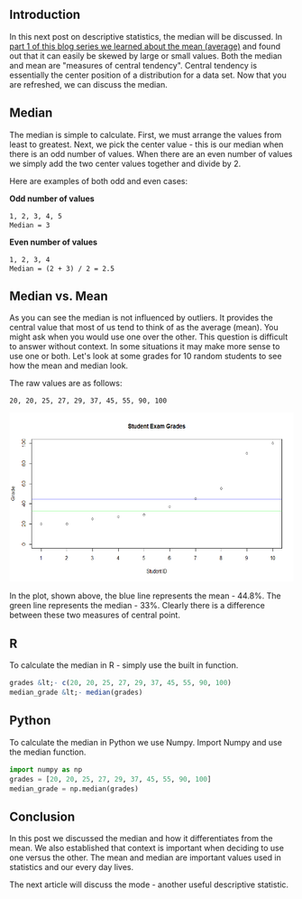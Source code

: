 <html><body><h2>
	Introduction
</h2>

<p>
	In this next post on descriptive statistics, the median will be discussed. In <a href="http://tylermarrs.com/quick-stats-descriptive-statistics-part-1-mean/" target="_blank">part 1 of this blog series we learned about the mean (average)</a> and found out that it can easily be skewed by large or small values. Both the median and mean are "measures of central tendency". Central tendency is essentially the center position of a distribution for a data set. Now that you are refreshed, we can discuss the median.
</p>

<h2>
	Median
</h2>

<p>
	The median is simple to calculate. First, we must arrange the values from least to greatest. Next, we pick the center value - this is our median when there is an odd number of values. When there are an even number of values we simply add the two center values together and divide by 2.
</p>

<p>
	Here are examples of both odd and even cases:
</p>

<p>
	<strong>Odd number of values</strong>
</p>

<pre>
<code>1, 2, 3, 4, 5
Median = 3</code></pre>

<p>
	<strong>Even number of values</strong>
</p>

<pre>
<code>1, 2, 3, 4
Median = (2 + 3) / 2 = 2.5</code></pre>

<h2>
	Median vs. Mean
</h2>

<p>
	As you can see the median is not influenced by outliers. It provides the central value that most of us tend to think of as the average (mean). You might ask when you would use one over the other. This question is difficult to answer without context. In some situations it may make more sense to use one or both. Let's look at some grades for 10 random students to see how the mean and median look.
</p>

<p>
	The raw values are as follows:
</p>

<pre>
<code>20, 20, 25, 27, 29, 37, 45, 55, 90, 100</code></pre>

<p style="text-align: center;">
	<img alt="" class="size-full wp-image-114 aligncenter" height="299" src="/wp-content/uploads/2017/01/exam_grades_median_mean.png" style="" title="" width="598">
</p>

<p>
	In the plot, shown above, the blue line represents the mean - 44.8%. The green line represents the median - 33%. Clearly there is a difference between these two measures of central point.
</p>

<h2>
	R
</h2>

<p>
	To calculate the median in R - simply use the built in function.
</p>

```r
grades &lt;- c(20, 20, 25, 27, 29, 37, 45, 55, 90, 100)
median_grade &lt;- median(grades)
```

<h2>
	Python
</h2>

<p>
	To calculate the median in Python we use Numpy. Import Numpy and use the median function.
</p>

```python
import numpy as np
grades = [20, 20, 25, 27, 29, 37, 45, 55, 90, 100]
median_grade = np.median(grades)
```

<h2>
	Conclusion
</h2>

<p>
	In this post we discussed the median and how it differentiates from the mean. We also established that context is important when deciding to use one versus the other. The mean and median are important values used in statistics and our every day lives.
</p>

<p>
	The next article will discuss the mode - another useful descriptive statistic.
</p>
</body></html>